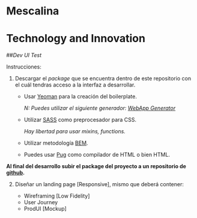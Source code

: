# Mescalina
# Technology and Innovation
##*Dev UI Test*

Instrucciones:

1. Descargar el *package* que se encuentra dentro de este repositorio con el cuál tendras acceso a la interfaz a desarrollar.
	* 	Usar [Yeoman](http://yeoman.io/) para la creación del boilerplate.

		*N: Puedes utilizar el siguiente generador: [WebApp Generator](https://github.com/yeoman/generator-webapp.git)*
		
	* Utilizar [SASS](http://sass-lang.com/) como preprocesador para CSS. 

		*Hay libertad para usar mixins, functions.*
	* Utilizar metodología [BEM](https://en.bem.info/methodology/).
	* Puedes usar [Pug](https://pugjs.org/api/getting-started.html) como compilador de HTML o bien HTML.

**Al final del desarrollo subir el package del proyecto a un repositorio de [github](https://github.com/).**

2. Diseñar un landing page [Responsive], mismo que deberá contener:

	* Wireframing [Low Fidelity]
	* User Journey
	* ProdUI [Mockup]
